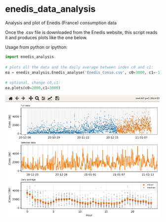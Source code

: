 # enedis_data_analysis
Analysis and plot of Enedis (France) consumption data

Once the .csv file is downloaded from the Enedis website, this script reads it and produces plots like the one below.

Usage from python or ipython:
```python
import enedis_analysis

# plots all the data and the daily average between index c0 and c1:
ea = enedis_analysis.Enedis_analyse('Enedis_Conso.csv', c0=3000, c1=-1)

# optional, change c0,c1:
ea.plots(c0=2000,c1=3000)
```

<img src="Screenshot.png" alt="drawing" width="500"/>

